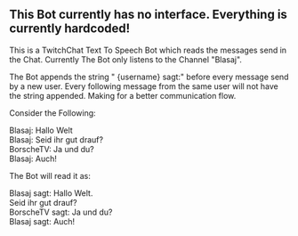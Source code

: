 ## This Bot currently has no interface. Everything is currently hardcoded!


This is a TwitchChat Text To Speech Bot which reads the messages send in the Chat.
Currently The Bot only listens to the Channel "Blasaj".

The Bot appends the string " {username} sagt:" before every message send by a new user.
Every following message from the same user will not have the string appended.
Making for a better communication flow.

Consider the Following:


Blasaj: Hallo Welt  
Blasaj: Seid ihr gut drauf?  
BorscheTV: Ja und du?  
Blasaj: Auch!  

The Bot will read it as:

Blasaj sagt: Hallo Welt.  
Seid ihr gut drauf?  
BorscheTV sagt: Ja und du?  
Blasaj sagt: Auch!  
